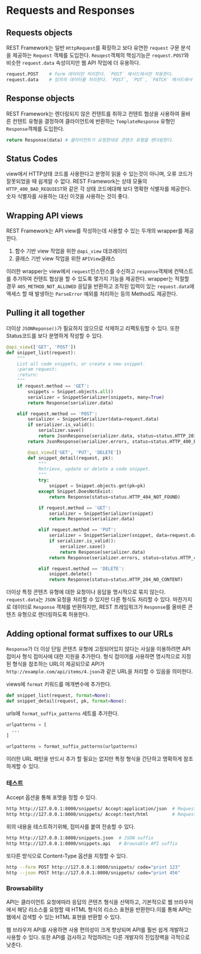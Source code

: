 # Requests and Responses

## Requests objects

REST Framework는 일반 `HttpRequest`를 확장하고 보다 유연한 `request` 구문 분석을 제공하는 `Request` 객체를 도입한다. `Reuqest`객체의 핵심기능은 `request.POST`와 비슷한 `request.data` 속성이지만 웹 API 작업에 더 유용하다.

```python
request.POST    # form 데이터만 처리한다. `POST` 메서드에서만 작동한다.
request.data    # 임의의 데이터를 처리한다. `POST`, `PUT`, `PATCH` 메서드에서 작동한다.
```

## Response objects

REST Framework는 렌더링되지 않은 컨텐트를 취하고 컨텐트 협상을 사용하여 올바른 컨텐트 유형을 결정하여 클라이언트에 반환하는 `TemplateResponse` 유형인 `Response`객체를 도입한다.
```python
return Response(data) # 클라이언트가 요청한대로 콘텐츠 유형을 렌더링한다.
```

## Status Codes

view에서 HTTP상태 코드를 사용한다고 분명히 읽을 수 있는것이 아니며, 오류 코드가 잘못되었을 때 쉽게알 수 없다. REST Framework는 상태 모듈의 `HTTP_400_BAD_REQUIEST`와 같은 각 상태 코드에대해 보다 명확한 식별자를 제공한다. 숫자 식별자를 사용하는 대신 이것을 사용하는 것이 좋다.


## Wrapping API views

REST Framework는 API view를 작성하는데 사용할 수 있는 두개의 wrapper를 제공한다.

1. 함수 기반 view 작업을 위한 `@api_view` 데코레이터
2. 클래스 기반 view 작업을 위한 `APIView`클래스

이러한 wrapper는 view에서 `request`인스턴스를 수신하고 `response`객체에 컨텍스트를 추가하여 컨텐트 협상을 할 수 있도록 몇가지 기능을 제공한다. wrapper는 적절할 경우 `405_METHOD_NOT_ALLOWED` 응답을 반환하고 조작된 입력이 있는 `request.data`에 액세스 할 때 발생하는 `ParseError` 예외를 처리하는 등의 Method도 제공한다.

## Pulling it all together

더이상 `JSONReponse()`가 필요하지 않으므로 삭제하고 리팩토링할 수 있다.
또한 Status코드를 보다 분명하게 작성할 수 있다.

```python
@api_view(['GET', 'POST'])
def snippet_list(request):
    """
    List all code snippets, or create a new snippet.
    :param request:
    :return:
    """
    if request.method == 'GET':
        snippets = Snippet.objects.all()
        serializer = SnippetSerializer(snippets, many=True)
        return Response(serializer.data)

    elif request.method == 'POST':
        serializer = SnippetSerializer(data=request.data)
        if serializer.is_valid():
            serializer.save()
            return JsonResponse(serializer.data, status=status.HTTP_201_CREATED)
        return JsonResponse(serializer.errors, status=status.HTTP_400_BAD_REQUEST)

        @api_view(['GET', 'PUT', 'DELETE'])
        def snippet_detail(request, pk):
            """
            Retrieve, update or delete a code snippet.
            """
            try:
                snippet = Snippet.objects.get(pk=pk)
            except Snippet.DoesNotExist:
                return Response(status=status.HTTP_404_NOT_FOUND)

            if request.method == 'GET':
                serializer = SnippetSerializer(snippet)
                return Response(serializer.data)

            elif request.method == 'PUT':
                serializer = SnippetSerializer(snippet, data=request.data)
                if serializer.is_valid():
                    serializer.save()
                    return Response(serializer.data)
                return Response(serializer.errors, status=status.HTTP_400_BAD_REQUEST)

            elif request.method == 'DELETE':
                snippet.delete()
                return Response(status=status.HTTP_204_NO_CONTENT)
```

더이상 특정 콘텐츠 유형에 대한 요청이나 응답을 명시적으로 묶지 않는다.
`request.data`는 `JSON` 요청을 처리할 수 있지만 다른 형식도 처리할 수 있다.
마찬가지로 데이터로 `Response` 객체를 반환하지만, REST 프레임워크가 `Response`를 올바른 콘텐츠 유형으로 렌더링하도록 허용한다.

## Adding optional format suffixes to our URLs

`Response`가 더 이상 단일 콘텐츠 유형에 고정되어있지 않다는 사실을 이용하려면 API 접미사 형식 접미사에 대한 지원을 추가한다. 형식 접미어를 사용하면 명시적으로 지정된 형식을 참조하는 URL이 제공되므로 API가 `http://example.com/api/items/4.json`과 같은 URL을 처리할 수 있음을 의미한다.

views에 `format` 키워드를 매개변수에 추가한다.
```python
def snippet_list(request, format=None):
def snippet_detail(request, pk, format=None):
```

urls에 `format_suffix_patterns` 세트를 추가한다.
```python
urlpatterns = [
  ...
]

urlpatterns = format_suffix_patterns(urlpatterns)
```

이러한 URL 패턴을 반드시 추가 할 필요는 없지만 특정 형식을 간단하고 명확하게 참조하게할 수 있다.

### 테스트

Accept 옵션을 통해 포맷을 정할 수 있다.

```bash
http http://127.0.0.1:8000/snippets/ Accept:application/json  # Request JSON
http http://127.0.0.1:8000/snippets/ Accept:text/html         # Request HTML
```

위의 내용을 테스트하기위해, 접미사를 붙여 전송할 수 있다.
```bash
http http://127.0.0.1:8000/snippets.json  # JSON suffix
http http://127.0.0.1:8000/snippets.api   # Browsable API suffix
```

또다른 방식으로 Content-Type 옵션을 지정할 수 있다.

```bash
http --form POST http://127.0.0.1:8000/snippets/ code="print 123"
http --json POST http://127.0.0.1:8000/snippets/ code="print 456"
```

### Browsability

API는 클라이언트 요청에따라 응답의 콘텐츠 형식을 선택하고, 기본적으로 웹 브라우저에서 해당 리소스를 요청할 때 HTML 형식의 리소스 표현을 반환한다.이를 통해 API는 웹에서 검색할 수 있는 HTML 표현을 반환할 수 있다.

웹 브라우저 API를 사용하면 사용 편의성이 크게 향상되며 API를 훨씬 쉽게 개발하고 사용할 수 있다. 또한 API를 검사하고 작업하려는 다른 개발자의 진입장벽을 극적으로 낮춘다.
